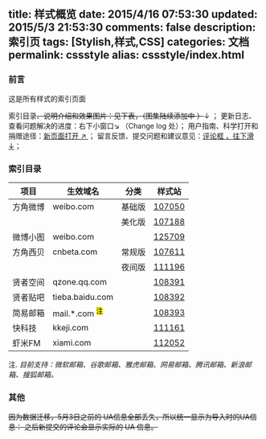 title: 样式概览
date: 2015/4/16 07:53:30
updated: 2015/5/3 21:53:30
comments: false
description: 索引页
tags: [Stylish,样式,CSS]
categories: 文档
permalink: cssstyle
alias: cssstyle/index.html
---


### 前言

这是所有样式的索引页面

索引目录<del>、说明介绍和效果图片：见下表，（图集陆续添加中 ）</del>↓  ；
更新日志、查看问题解决的进度：右下小窗口↘ （Change log 处）；
用户指南、科学打开和捐赠途径：[新页面打开 ↗ ](http://huching.net/2015/04/guide/) ；
留言反馈、提交问题和建议意见：[评论框 ，往下滑 ↓](#comments)；

<!--more-->
### 索引目录


| 项目 | 生效域名 | 分类 | 样式站 |
| --- | --- | ------ | ------ |
| 方角微博 | weibo.com | 基础版 | [107050][1] |
|  |  | 美化版 | [107188][4] |
| 微博小图 | weibo.com |  | [125709][5] |
| 方角西贝 | cnbeta.com | 常规版 | [107611][7] |
|  |  | 夜间版 | [111196][10] |
| 贤者空间 | qzone.qq.com |   | [108391][13] |
| 贤者贴吧 | tieba.baidu.com |   | [108392][16] |
| 简易邮箱  | mail.*.com <sup><mark>注</mark></sup>|   | [108393][19] |
| 快科技  | kkeji.com|   | [111161][22] |
| 虾米FM  | xiami.com|   | [112052][25] |

注. *目前支持：微软邮箱、谷歌邮箱、雅虎邮箱、网易邮箱、腾讯邮箱、新浪邮箱、搜狐邮箱。*

[1]:https://userstyles.org/styles/107050 "Square Weibo Basic"
[4]:https://userstyles.org/styles/107188 "Square Weibo Prettify"
[5]:https://userstyles.org/styles/125709 "A Little Weibo"
[7]:https://userstyles.org/styles/107611 "Square CnBeta"
[10]:https://userstyles.org/styles/111196 "Square CnBeta Dark"
[13]:https://userstyles.org/styles/108391 "Smilence Qzone"
[16]:https://userstyles.org/styles/108392 "Smilence Tieba"
[19]:https://userstyles.org/styles/108393 "Simple Mailboxes"
[22]:https://userstyles.org/styles/111161 "Kkeji"
[25]:https://userstyles.org/styles/112052 "Xiami FM"

### 其他

<del>因为数据迁移，5月3日之前的 UA信息全部丢失，所以统一显示为导入时的UA信息： 
之后新提交的评论会显示实际的 UA 信息。</del>
